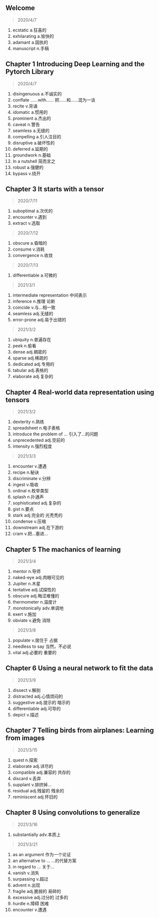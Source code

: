 ## Welcome

> 2020/4/7

1. ecstatic  a.狂喜的
2. exhilarating  a.愉快的
3. adamant a.固执的
4. manuscript n.手稿

## Chapter 1 Introducing Deep Learning and the Pytorch Library

> 2020/4/7

1. disingenuous a.不诚实的
2. conflate ……with…… 把……和……混为一谈
3. recite v.背诵
4. idomatic a.惯用的
5. prominent a.杰出的
6. caveat n.警告
7. seamless a.无缝的
8. compelling a.引人注目的
9. disruptive a.破坏性的
10. deferred a.延期的
11. groundwork n.基础
12. In a nutshell 简而言之
13. robust a.强健的
14. bypass v.绕开

## Chapter 3 It starts with a tensor

> 2020/7/11

1. suboptimal a.次优的
2. encounter v.遇到
3. extract v.选取

> 2020/7/12

1. obscure a.昏暗的
2. consume v.消耗
3. convergence n.收敛

> 2020/7/13

1. differentiable a.可微的

> 2021/3/1

1. intermediate representation 中间表示
2. inference  n.推理 论断
3. coincide  v.与...相一致
4. seamless  adj.无缝的
5. error-prone adj.易于出错的

> 2021/3/2

1. ubiquity n.普遍存在
2. peek n.偷看
3. dense adj.稠密的
4. sparse adj.稀疏的
5. dedicated adj.专用的
6. tabular adj.表格的
7. elaborate adj.复杂的

## Chapter 4 Real-world data representation using tensors

> 2021/3/2

1. dexterity n.熟练
2. spreadsheet n.电子表格
3. introduce the problem of ... 引入了...的问题
4. unprecedented adj.空前的
5. intensity n.强烈程度

> 2021/3/3

1. encounter v.遭遇
2. recipe n.秘诀
3. discriminate v.分辨
4. ingest v.吸收
5. ordinal n.枚举类型
6. splash n.扑通声
7. sophisticated adj.复杂的
8. gist n.要点
9. stark adj.完全的 光秃秃的
10. condense v.压缩
11. downstream adj.在下游的
12. cram v.把...塞进...

## Chapter 5 The machanics of learning

> 2021/3/4

1. mentor n.导师
2. naked-eye adj.肉眼可见的
3. Jupiter n.木星
4. tentative adj.试探性的
5. obscure adj.晦涩难懂的
6. thermometer n.温度计
7. monotonically adv.单调地
8. exert v.施加
9. obviate v.避免 消除

> 2021/3/8

1. populate v.居住于 占据
2. needless to say 当然，不必说
3. vital adj.必要的 重要的

## Chapter 6 Using a neural network to fit the data

> 2021/3/9

1. dissect v.解剖
2. distracted adj.心情烦闷的
3. suggestive adj.提示的 暗示的
4. differentiable adj.可导的
5. depict v.描述

## Chapter 7 Telling birds from airplanes: Learning from images

> 2021/3/15

1. quest n.探索
2. elaborate adj.详尽的
3. compatible adj.兼容的 共存的
4. discard v.丢弃
5. supplant v.排挤掉...
6. residual adj.残留的 残余的
7. reminiscent adj.怀旧的

## Chapter 8 Using convolutions to generalize

> 2021/3/16

1. substantially adv.本质上

> 2021/3/21

1. as an argument 作为一个论证
2. an alternative to ...  ...的代替方案
3. in regard to ... 关于...
4. vanish v.消失
5. surpassing v.超过
6. advent n.出现
7. fragile adj.脆弱的 易碎的
8. excessive adj.过分的 过多的
9. hurdle n.障碍 困难
10. encounter v.遭遇